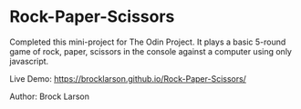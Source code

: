 # Rock-Paper-Scissors
Completed this mini-project for The Odin Project. It plays a basic 5-round game of rock, paper, scissors in the console against a computer using only javascript.

Live Demo: https://brocklarson.github.io/Rock-Paper-Scissors/

Author: Brock Larson
